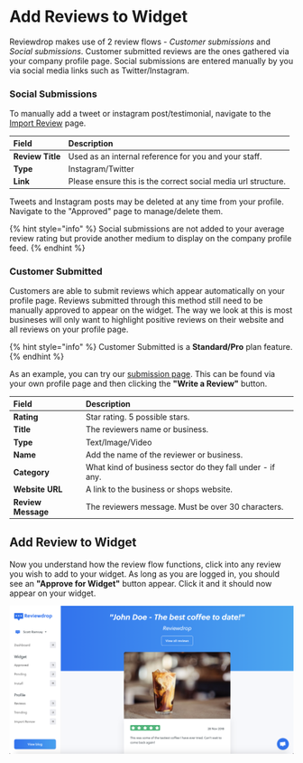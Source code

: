 # Add Reviews to Widget

Reviewdrop makes use of 2 review flows - _Customer submissions_ and _Social submissions_. Customer submitted reviews are the ones gathered via your company profile page. Social submissions are entered manually by you via social media links such as Twitter/Instagram. 

### Social Submissions

To manually add a tweet or instagram post/testimonial, navigate to the [Import Review](https://reviewdrop.io/reviews/create) page.

| Field | Description |
| :--- | :--- |
| **Review Title** | Used as an internal reference for you and your staff. |
| **Type** | Instagram/Twitter |
| **Link** | Please ensure this is the correct social media url structure. |

Tweets and Instagram posts may be deleted at any time from your profile. Navigate to the "Approved" page to manage/delete them.

{% hint style="info" %}
Social submissions are not added to your average review rating but provide another medium to display on the company profile feed.
{% endhint %}

### Customer Submitted

Customers are able to submit reviews which appear automatically on your profile page. Reviews submitted through this method still need to be manually approved to appear on the widget. The way we look at this is most busineses will only want to highlight positive reviews on their website and all reviews on your profile page.

{% hint style="info" %}
Customer Submitted is a **Standard/Pro** plan feature.
{% endhint %}

As an example, you can try our [submission page](https://reviewdrop.io/review/reviewdrop/submit). This can be found via your own profile page and then clicking the **"Write a Review"** button.

| Field | Description |
| :--- | :--- |
| **Rating** | Star rating. 5 possible stars. |
| **Title** | The reviewers name or business. |
| **Type** | Text/Image/Video |
|  **Name** | Add the name of the reviewer or business. |
| **Category** | What kind of business sector do they fall under - if any. |
| **Website URL** | A link to the business or shops website. |
| **Review Message** | The reviewers message. Must be over 30 characters. |

## Add Review to Widget

Now you understand how the review flow functions, click into any review you wish to add to your widget. As long as you are logged in, you should see an **"Approve for Widget"** button appear. Click it and it should now appear on your widget.

![](../.gitbook/assets/screenshot-2019-01-22-at-06.57.55.png)

